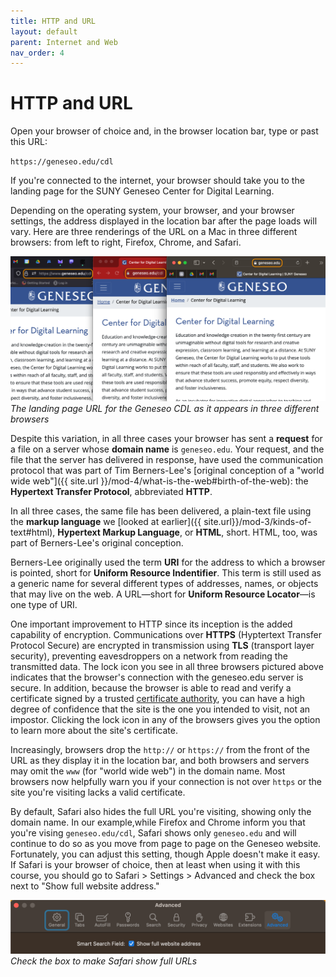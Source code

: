 ```yaml
---
title: HTTP and URL
layout: default
parent: Internet and Web
nav_order: 4
---
```


# HTTP and URL

Open your browser of choice and, in the browser location bar, type or past this URL:

`https://geneseo.edu/cdl`

If you're connected to the internet, your browser should take you to the landing page for the SUNY Geneseo Center for Digital Learning.

Depending on the operating system, your browser, and your browser settings, the address displayed in the location bar after the page loads will vary. Here are three renderings of the URL on a Mac in three different browsers: from left to right, Firefox, Chrome, and Safari.

![The landing page URL for Geneseo CDL as it appears in three different browsers](../assets/one-url-three-browsers.png)  
*The landing page URL for the Geneseo CDL as it appears in three different browsers*

Despite this variation, in all three cases your browser has sent a **request** for a file on a server whose **domain name** is `geneseo.edu`. Your request, and the file that the server has delivered in response, have used the communication protocol that was part of Tim Berners-Lee's [original conception of a "world wide web"]({{ site.url }}/mod-4/what-is-the-web#birth-of-the-web): the **Hypertext Transfer Protocol**, abbreviated **HTTP**.

In all three cases, the same file has been delivered, a plain-text file using the **markup language** we [looked at earlier]({{ site.url}}/mod-3/kinds-of-text#html), **Hypertext Markup Language**, or **HTML**, short. HTML, too, was part of Berners-Lee's original conception.

Berners-Lee originally used the term **URI** for the address to which a browser is pointed, short for **Uniform Resource Indentifier**. This term is still used as a generic name for several different types of addresses, names, or objects that may live on the web. A URL&mdash;short for **Uniform Resource Locator**&mdash;is one type of URI.

One important improvement to HTTP since its inception is the added capability of encryption. Communications over **HTTPS** (Hyptertext Transfer Protocol Secure) are encrypted in transmission using **TLS** (transport layer security), preventing eavesdroppers on a network from reading the transmitted data. The lock icon you see in all three browsers pictured above indicates that the browser's connection with the geneseo.edu server is secure. In addition, because the browser is able to read and verify a certificate signed by a trusted [certificate authority](https://www.computerhope.com/jargon/c/certificate-authority.htm), you can have a high degree of confidence that the site is the one you intended to visit, not an impostor. Clicking the lock icon in any of the browsers gives you the option to learn more about the site's certificate.

Increasingly, browsers drop the `http://` or `https://` from the front of the URL as they display it in the location bar, and both browsers and servers may omit the `www` (for "world wide web") in the domain name. Most browsers now helpfully warn you if your connection is not over `https` or the site you're visiting lacks a valid certificate.

By default, Safari also hides the full URL you're visiting, showing only the domain name. In our example,while Firefox and Chrome inform you that you're vising `geneseo.edu/cdl`, Safari shows only `geneseo.edu` and will continue to do so as you move from page to page on the Geneseo website. Fortunately, you can adjust this setting, though Apple doesn't make it easy. If Safari is your browser of choice, then at least when using it with this course, you should go to Safari > Settings > Advanced and check the box next to "Show full website address."

![Safari setting to show full website address](../assets/safari-settings-full-url.png)  
*Check the box to make Safari show full URLs*